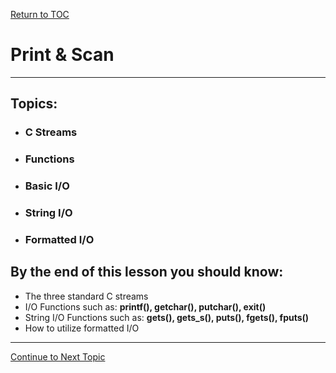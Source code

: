<a href="https://github.com/CyberTrainingUSAF/05-C-Programming/blob/master/00-Table-of-Contents.md" rel="Return to TOC"> Return to TOC </a>

# Print & Scan

---

## Topics:

* ### C Streams
* ### Functions
* ### Basic I/O
* ### String I/O
* ### Formatted I/O

## By the end of this lesson you should know:

* The three standard C streams
* I/O Functions such as: **printf\(\), getchar\(\), putchar\(\), exit\(\)**
* String I/O Functions such as: **gets\(\), gets\_s\(\), puts\(\), fgets\(\), fputs\(\)**
* How to utilize formatted I/O

---

<a href="https://github.com/CyberTrainingUSAF/05-C-Programming/blob/master/04_IO_part_1/01_c-streams.md" rel="Continue to Next Topic"> Continue to Next Topic </a>

